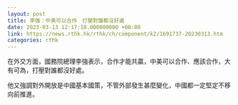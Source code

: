 ```yaml
---
layout: post
title: 李強：中美可以合作　打壓對誰都沒好處
date: 2023-03-13 12:17:18.000000000 +08:00
link: https://news.rthk.hk/rthk/ch/component/k2/1691737-20230313.htm
categories: rthk
---
```


在外交方面，國務院總理李強表示，合作才能共贏，中美可以合作、應該合作，大有可為，打壓對誰都沒好處。

他又強調對外開放是中國基本國策，不管外部發生甚麼變化，中國都一定堅定不移向前推進。
